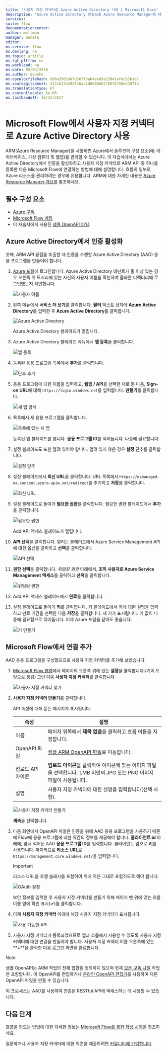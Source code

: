 ```yaml
---
title: "사용자 지정 커넥터로 Azure Active Directory 사용 | Microsoft Docs"
description: "Azure Active Directory 인증으로 Azure Resource Manager에 대한 사용자 지정 커넥터를 만드는 방법에 대해 알아봅니다."
services: 
suite: flow
documentationcenter: 
author: msftman
manager: anneta
editor: 
ms.service: flow
ms.devlang: na
ms.topic: article
ms.tgt_pltfrm: na
ms.workload: na
ms.date: 05/03/2016
ms.author: deonhe
ms.openlocfilehash: d98a3505ab7d667f5a64eed9a23041efec95b1d7
ms.sourcegitcommit: 4f2cb27d392f46aa1d8680d6278876780ed3871b
ms.translationtype: HT
ms.contentlocale: ko-KR
ms.lasthandoff: 10/15/2017
---
```

# <a name="use-azure-active-directory-with-a-custom-connector-in-microsoft-flow"></a>Microsoft Flow에서 사용자 지정 커넥터로 Azure Active Directory 사용
ARM(Azure Resource Manager)을 사용하면 Azure에서 솔루션의 구성 요소(예: 데이터베이스, 가상 컴퓨터 및 웹앱)를 관리할 수 있습니다. 이 자습서에서는 Azure Active Directory에서 인증을 활성화하고 사용자 지정 커넥터로 ARM API 중 하나를 등록한 다음 Microsoft Flow에 연결하는 방법에 대해 설명합니다. 흐름의 일부로 Azure 리소스를 관리하려는 경우에 유용합니다. ARM에 대한 자세한 내용은 [Azure Resource Manager 개요](https://docs.microsoft.com/azure/azure-resource-manager/resource-group-overview)를 참조하세요.

## <a name="prerequisites"></a>필수 구성 요소
* [Azure 구독](https://azure.microsoft.com/free/).
* [Microsoft Flow 계정](https://flow.microsoft.com)
* 이 자습서에서 사용된 [샘플 OpenAPI 파일](http://pwrappssamples.blob.core.windows.net/samples/AzureResourceManager.json).

## <a name="enable-authentication-in-azure-active-directory"></a>Azure Active Directory에서 인증 활성화
첫째, ARM API 끝점을 호출할 때 인증을 수행할 Azure Active Directory (AAD) 응용 프로그램을 만들어야 합니다.

1. [Azure 포털](https://portal.azure.com)에 로그인합니다.  Azure Active Directory 테넌트가 둘 이상 있는 경우 오른쪽 위 모서리에 있는 자신의 사용자 이름을 확인하여 올바른 디렉터리에 로그인했는지 확인합니다.
   
    ![사용자 이름](./media/customapi-azure-resource-manager-tutorial/current-user.png)
2. 왼쪽 메뉴에서 **서비스 더 보기**를 클릭합니다.  **필터** 텍스트 상자에 **Azure Active Directory**를 입력한 후 **Azure Active Directory**를 클릭합니다.
   
    ![Azure Active Directory](./media/customapi-azure-resource-manager-tutorial/azureaad.png)
   
    Azure Active Directory 블레이드가 열립니다.   
3. Azure Active Directory 블레이드 메뉴에서 **앱 등록**을 클릭합니다.
   
    ![앱 등록](./media/customapi-azure-resource-manager-tutorial/azureapplication.png)
4. 등록된 응용 프로그램 목록에서 **추가**를 클릭합니다.
   
    ![단추 추가](./media/customapi-azure-resource-manager-tutorial/add-app-btn.png)   
5. 응용 프로그램에 대한 이름을 입력하고, **웹앱 / API**을 선택한 채로 둔 다음, **Sign-on URL**에 대해 `https://login.windows.net`를 입력합니다.  **만들기**를 클릭합니다.  
   
    ![새 앱 양식](./media/customapi-azure-resource-manager-tutorial/newapplication.png)
6. 목록에서 새 응용 프로그램을 클릭합니다.
   
    ![목록에 있는 새 앱](./media/customapi-azure-resource-manager-tutorial/newapplication2.png)
   
    등록된 앱 블레이드를 엽니다.  **응용 프로그램 ID**를 적어둡니다.  나중에 필요합니다.
7. 설정 블레이드도 또한 열려 있어야 합니다.  열려 있지 않은 경우 **설정** 단추를 클릭합니다.
   
    ![설정 단추](./media/customapi-azure-resource-manager-tutorial/settings-btn.png)
8. 설정 블레이드에서 **회신 URL**을 클릭합니다. URL 목록에서 `https://msmanaged-na.consent.azure-apim.net/redirect`을 추가하고 **저장**을 클릭합니다.
   
    ![회신 URL](./media/customapi-azure-resource-manager-tutorial/reply-urls.png)
9. 설정 블레이드로 돌아가 **필요한 권한**을 클릭합니다.  필요한 권한 블레이드에서 **추가**를 클릭합니다.
   
    ![필요한 권한](./media/customapi-azure-resource-manager-tutorial/permissions.png)
   
    Add API 액세스 블레이드가 열립니다.
10. **API 선택**을 클릭합니다. 열리는 블레이드에서 Azure Service Management API에 대한 옵션을 클릭하고 **선택**을 클릭합니다.
    
    ![API 선택](./media/customapi-azure-resource-manager-tutorial/permissions2.png)
11. **권한 선택**을 클릭합니다.  *위임된 권한* 아래에서, **조직 사용자로 Azure Service Management 액세스**를 클릭하고 **선택**을 클릭합니다.
    
    ![위임된 권한](./media/customapi-azure-resource-manager-tutorial/permissions3.png)
12. Add API 액세스 블레이드에서 **완료**를 클릭합니다.
13. 설정 블레이드로 돌아가 **키**를 클릭합니다.  키 블레이드에서 키에 대한 설명을 입력하고 만료 기간을 선택한 다음 **저장**을 클릭합니다.  새 키가 표시됩니다.  키 값이 나중에 필요함으로 적어둡니다.  이제 Azure 포털을 닫아도 좋습니다.
    
    ![키 만들기](./media/customapi-azure-resource-manager-tutorial/configurekeys.png)

## <a name="add-the-connection-in-microsoft-flow"></a>Microsoft Flow에서 연결 추가
AAD 응용 프로그램을 구성했으므로 사용자 지정 커넥터를 추가해 보겠습니다.

1. [Microsoft Flow 웹앱](https://flow.microsoft.com/)에서 페이지의 오른쪽 위에 있는 **설정**을 클릭합니다.(기어 모양으로 생김)  그런 다음 **사용자 지정 커넥터**를 클릭합니다.
   
    ![사용자 지정 커넥터 찾기](./media/customapi-azure-resource-manager-tutorial/finding-custom-apis.png)  
2. **사용자 지정 커넥터 만들기**를 클릭합니다.  
   
    API 속성에 대해 묻는 메시지가 표시됩니다.  
   
   | 속성 | 설명 |
   | --- | --- |
   | 이름 |페이지 위쪽에서 **제목 없음**을 클릭하고 흐름 이름을 지정합니다. |
   | OpenAPI 파일 |[샘플 ARM OpenAPI 파일](http://pwrappssamples.blob.core.windows.net/samples/AzureResourceManager.json)로 이동합니다. |
   | 업로드 API 아이콘 |**업로드 아이콘**을 클릭하여 아이콘에 맞는 이미지 파일을 선택합니다. 1MB 미만의 JPG 또는 PNG 이미지 파일이 사용됩니다. |
   | 설명 |사용자 지정 커넥터에 대한 설명을 입력합니다(선택 사항). |
   
    ![사용자 지정 커넥터 만들기](./media/customapi-azure-resource-manager-tutorial/create-custom-api.png)  
   
    **계속**을 선택합니다.
3. 다음 화면에서 OpenAPI 파일은 인증을 위해 AAD 응용 프로그램을 사용하기 때문에 Flow에 응용 프로그램에 대한 약간의 정보를 제공해야 합니다.  **클라이언트 id** 아래에, 앞서 적어둔 AAD **응용 프로그램 ID**를 입력합니다.  클라이언트 암호로 **키**를 사용합니다.  마지막으로 **리소스 URL**로 `https://management.core.windows.net/`을 입력합니다.
   
   > [!IMPORTANT]
   > 리소스 URL을 후행 슬래시를 포함하여 위에 적은 그대로 포함하도록 해야 합니다.
   > 
   > 
   
    ![OAuth 설정](./media/customapi-azure-resource-manager-tutorial/oauth-settings.png)
   
    보안 정보를 입력한 후 사용자 지정 커넥터를 만들기 위해 페이지 맨 위에 있는 흐름 이름 옆에 확인 표시(**&#x2713;**)를 클릭합니다.
4. 이제 **사용자 지정 커넥터** 아래에 해당 사용자 지정 커넥터가 표시됩니다.
   
    ![사용 가능한 API](./media/customapi-azure-resource-manager-tutorial/list-custom-apis.png)  
5. 사용자 지정 커넥터가 등록되었으므로 앱과 흐름에서 사용할 수 있도록 사용자 지정 커넥터에 대한 연결을 만들어야 합니다.  사용자 지정 커넥터 이름 오른쪽에 있는 **+**을 클릭한 다음 로그인 화면을 완료합니다.

> [!NOTE]
> 샘플 OpenAPI는 ARM 작업의 전체 집합을 정의하지 않으며 현재 [모든 구독 나열](https://msdn.microsoft.com/library/azure/dn790531.aspx) 작업만 포함합니다.  이 OpenAPI를 편집하거나 [온라인 OpenAPI 편집기](http://editor.swagger.io/)를 사용하여 다른 OpenAPI 파일을 만들 수 있습니다.
> 
> 이 프로세스는 AAD를 사용하여 인증된 RESTful API에 액세스하는 데 사용할 수 있습니다.
> 
> 

## <a name="next-steps"></a>다음 단계
흐름을 만드는 방법에 대한 자세한 정보는 [Microsoft Flow를 통한 작성 시작](get-started-logic-flow.md)을 참조하세요.

질문하거나 사용자 지정 커넥터에 대한 의견을 제출하려면 [커뮤니티에 가입합니다](https://aka.ms/flow-community).

